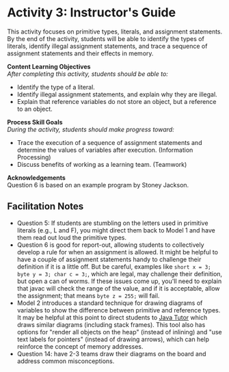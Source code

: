 # Activity 3: Instructor's Guide

This activity focuses on primitive types, literals, and assignment statements.
By the end of the activity, students will be able to identify the types of literals, identify illegal assignment statements, and trace a sequence of assignment statements and their effects in memory.

**Content Learning Objectives**  
*After completing this activity, students should be able to:*

* Identify the type of a literal.
* Identify illegal assignment statements, and explain why they are illegal.
* Explain that reference variables do not store an object, but a reference to an object.

**Process Skill Goals**  
*During the activity, students should make progress toward:*

* Trace the execution of a sequence of assignment statements and determine the values of variables after execution. (Information Processing)
* Discuss benefits of working as a learning team. (Teamwork)

**Acknowledgements**  
Question 6 is based on an example program by Stoney Jackson.


## Facilitation Notes

* Question 5: If students are stumbling on the letters used in primitive literals (e.g., L and F), you might direct them back to Model 1 and have them read out loud the primitive types.
* Question 6 is good for report-out, allowing students to collectively develop a rule for when an assignment is allowed. It might be helpful to have a couple of assignment statements handy to challenge their definition if it is a little off. But be careful, examples like `short x = 3; byte y = 3; char c = 3;`, which are legal, may challenge their definition, but open a can of worms. If these issues come up, you'll need to explain that javac will check the range of the value, and if it is acceptable, allow the assignment; that means `byte z = 255;` will fail.
* Model 2 introduces a standard technique for drawing diagrams of variables to show the difference between primitive and reference types. It may be helpful at this point to direct students to [Java Tutor](http://pythontutor.com/java.html) which draws similar diagrams (including stack frames). This tool also has options for "render all objects on the heap" (instead of inlining) and "use text labels for pointers" (instead of drawing arrows), which can help reinforce the concept of memory addresses.
* Question 14: have 2-3 teams draw their diagrams on the board and address common misconceptions.
